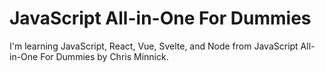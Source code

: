 # JavaScript All-in-One For Dummies
I'm learning JavaScript, React, Vue, Svelte, and Node
from JavaScript All-in-One For Dummies by Chris Minnick.